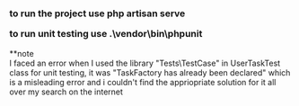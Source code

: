 <h3>
to run the project use 
php artisan serve 

to run unit testing use 
.\vendor\bin\phpunit
</h3>

**note <br>
I faced an error when I used the library "Tests\TestCase" in UserTaskTest class for unit testing, 
it was "TaskFactory has already been declared" which is a misleading error and i couldn't find the appriopriate solution for it all over my search on the internet

